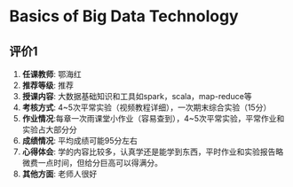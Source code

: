 # Basics of Big Data Technology

## 评价1

1. **任课教师**: 鄂海红
1. **推荐等级**: 推荐
1. **授课内容**: 大数据基础知识和工具如spark，scala，map-reduce等
1. **考核方式**: 4~5次平常实验（视频教程详细），一次期末综合实验（15分）
1. **作业情况**:每章一次雨课堂小作业（容易查到），4~5次平常实验，平常作业和实验占大部分分
1. **成绩情况**: 平均成绩可能95分左右
1. **心得体会**: 学的内容比较多，认真学还是能学到东西，平时作业和实验报告略微费一点时间，但给分巨高可以得满分。
1. **其他方面**: 老师人很好